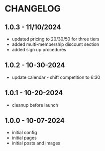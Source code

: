 # CHANGELOG

## 1.0.3 - 11/10/2024

- updated pricing to 20/30/50 for three tiers
- added multi-membership discount section
- added sign up procedures

## 1.0.2 - 10-30-2024

- update calendar - shift competition to 6:30

## 1.0.1 - 10-20-2024

- cleanup before launch

## 1.0.0 - 10-07-2024

- initial config
- initial pages
- initial posts and images
